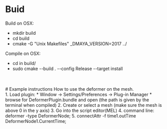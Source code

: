 # Buid
Build on OSX:   
* mkdir build  
* cd build 
* cmake -G "Unix Makefiles" _DMAYA_VERSION=2017 ../  

Compile on OSX:   
* cd in build/   
* sudo cmake --build . --config Release --target install 
<br/>
<br/>
# Example instructions 
How to use the deformer on the mesh. <br/>
1. Load plugin:
    * Window -> Settings/Preferences -> Plug-in Manager
    * browse for DeformerPlugin.bundle and open (the path is given by the terminal when compiled)
2. Create or select a mesh (make sure the mesh is above 0 in the y axis) 
3. Go into the script editor(MEL)
4. command line: deformer -type DeformerNode;
5. connectAttr -f time1.outTime DeformerNode1.CurrentTime; 
